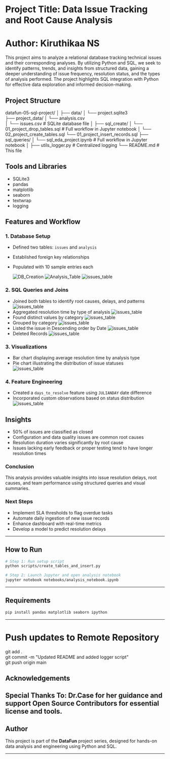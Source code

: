 
# Project Title: Data Issue Tracking and Root Cause Analysis
# Author: Kiruthikaa NS

This project aims to analyze a relational database tracking technical issues and their corresponding analyses. By utilizing Python and SQL, we seek to identify patterns, trends, and insights from structured data, gaining a deeper understanding of issue frequency, resolution status, and the types of analysis performed. The project highlights SQL integration with Python for effective data exploration and informed decision-making.

## Project Structure

datafun-05-sql-project/
│
├── data/
│   └── project.sqlite3    
├── project_data/
│   └── analysis.csv  
│   └── issues.csv         # SQLite database file
│
├── sql_create/
│   └── 01_project_drop_tables.sql    # Full workflow in Jupyter notebook
│   └── 02_project_create_tables.sql 
    └── 01_project_insert_records.sql 
├── sql_queries/
│   └── sql_eda_project.ipynb     # Full workflow in Jupyter notebook
│
├── utils_logger.py                       # Centralized logging
└── README.md                              # This file


## Tools and Libraries

- SQLite3  
- pandas  
- matplotlib  
- seaborn  
- textwrap  
- logging  


## Features and Workflow

### 1. Database Setup

- Defined two tables: `issues` and `analysis`
- Established foreign key relationships
- Populated with 10 sample entries each
  
  ![DB_Creation](project_output/img1.png)
  ![Analysis_Table](project_output/analysis.png)
  ![issues_table](project_output/issues.png)

### 2. SQL Queries and Joins

- Joined both tables to identify root causes, delays, and patterns
 ![issues_table](project_output/table_joining.png)
- Aggregated resolution time by type of analysis 
  ![issues_table](project_output/avg.png) 
- Found distinct values by category
  ![issues_table](project_output/distinct_category.png)
- Grouped by category
  ![issues_table](project_output/groupby.png)
- Listed the issue in Descending order by Date
  ![issues_table](project_output/ordered_desc.png)
- Deleted Records
  ![issues_table](project_output/deletion_record.png)
  

### 3. Visualizations  

- Bar chart displaying average resolution time by analysis type  
- Pie chart illustrating the distribution of issue statuses  
  ![issues_table](project_output/visualization.png)

### 4. Feature Engineering  

- Created a `days_to_resolve` feature using `JULIANDAY` date difference  
- Incorporated custom observations based on status distribution 
  ![issues_table](project_output/visualization_eng.png) 


## Insights  

- 50% of issues are classified as closed  
- Configuration and data quality issues are common root causes  
- Resolution duration varies significantly by root cause  
- Issues lacking early feedback or proper testing tend to have longer resolution times  

### Conclusion  

This analysis provides valuable insights into issue resolution delays, root causes, and team performance using structured queries and visual summaries.  

### Next Steps  

- Implement SLA thresholds to flag overdue tasks  
- Automate daily ingestion of new issue records  
- Enhance dashboard with real-time metrics  
- Develop a model to predict resolution delays  

---

## How to Run  

```bash
# Step 1: Run setup script
python scripts/create_tables_and_insert.py

# Step 2: Launch Jupyter and open analysis notebook
jupyter notebook notebooks/analysis_notebook.ipynb
```

---

## Requirements  

```bash
pip install pandas matplotlib seaborn ipython
```

---

# Push updates to Remote Repository
git add .  
git commit -m "Updated README and added logger script"  
git push origin main  

## Acknowledgements

Special Thanks To:
Dr.Case for her guidance and support
Open Source Contributors for essential license and tools. 
---

## Author  

This project is part of the **DataFun** project series, designed for hands-on data analysis and engineering using Python and SQL.

---

